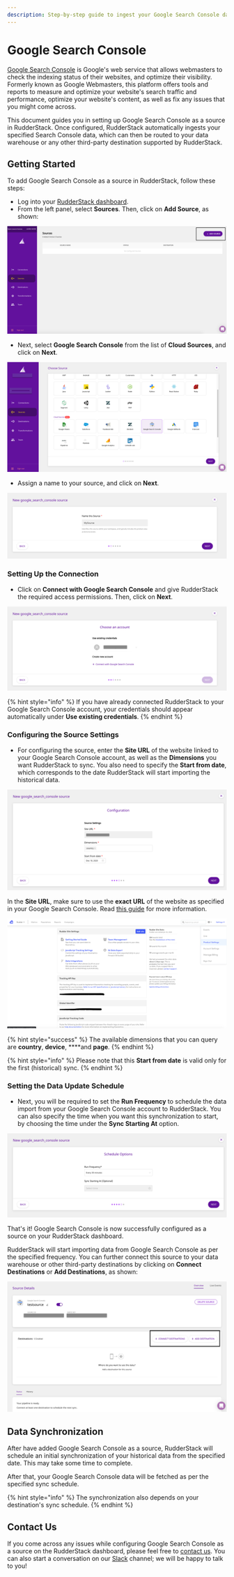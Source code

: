 ```yaml
---
description: Step-by-step guide to ingest your Google Search Console data into RudderStack.
---
```


# Google Search Console

[Google Search Console](https://search.google.com/search-console/about) is Google's web service that allows webmasters to check the indexing status of their websites, and optimize their visibility. Formerly known as Google Webmasters, this platform offers tools and reports to measure and optimize your website's search traffic and performance, optimize your website's content, as well as fix any issues that you might come across.

This document guides you in setting up Google Search Console as a source in RudderStack. Once configured, RudderStack automatically ingests your specified Search Console data, which can then be routed to your data warehouse or any other third-party destination supported by RudderStack.

## Getting Started

To add Google Search Console as a source in RudderStack, follow these steps:

* Log into your [RudderStack dashboard](https://app.rudderlabs.com/signup?type=freetrial).
* From the left panel, select **Sources**. Then, click on **Add Source**, as shown:

![](../.gitbook/assets/1%20%2810%29.png)

* Next, select **Google Search Console** from the list of **Cloud Sources**, and click on **Next**.

![](../.gitbook/assets/screen-shot-2020-12-18-at-10.43.57-am.png)

* Assign a name to your source, and click on **Next**.

![](../.gitbook/assets/screen-shot-2020-12-18-at-10.44.25-am.png)

### Setting Up the Connection

* Click on **Connect with Google Search Console** and give RudderStack the required access permissions. Then, click on **Next**.

![](../.gitbook/assets/screen-shot-2020-12-18-at-10.44.41-am.png)

{% hint style="info" %}
If you have already connected RudderStack to your Google Search Console account, your credentials should appear automatically under **Use existing credentials**.
{% endhint %}

### Configuring the Source Settings

* For configuring the source, enter the **Site URL** of the website linked to your Google Search Console account, as well as the **Dimensions** you want RudderStack to sync. You also need to specify the **Start from date**, which corresponds to the date RudderStack will start importing the historical data.

![](../.gitbook/assets/screen-shot-2020-12-18-at-10.59.43-am.png)

In the **Site URL**, make sure to use the **exact URL** of the website as specified in your Google Search Console. Read [this guide](https://support.google.com/webmasters/answer/34592?hl=en) for more information.

![](../.gitbook/assets/image%20%2813%29.png)

{% hint style="success" %}
The available dimensions that you can query are **country**, **device**, ****and **page**. 
{% endhint %}

{% hint style="info" %}
Please note that this **Start from date** is valid only for the first \(historical\) sync.
{% endhint %}

### Setting the Data Update Schedule

* Next, you will be required to set the **Run Frequency** to schedule the data import from your Google Search Console account to RudderStack. You can also specify the time when you want this synchronization to start, by choosing the time under the **Sync Starting At** option.

![](../.gitbook/assets/screen-shot-2020-12-18-at-11.00.31-am.png)

That's it! Google Search Console is now successfully configured as a source on your RudderStack dashboard. 

RudderStack will start importing data from Google Search Console as per the specified frequency. You can further connect this source to your data warehouse or other third-party destinations by clicking on **Connect Destinations** or **Add Destinations**, as shown:

![](../.gitbook/assets/screen-shot-2020-12-18-at-11.01.14-am%20%281%29.png)

## Data Synchronization

After have added Google Search Console as a source, RudderStack will schedule an initial synchronization of your historical data from the specified date. This may take some time to complete.

After that, your Google Search Console data will be fetched as per the specified sync schedule.

{% hint style="info" %}
The synchronization also depends on your destination's sync schedule.
{% endhint %}

## Contact Us

If you come across any issues while configuring Google Search Console as a source on the RudderStack dashboard, please feel free to [contact us](mailto:%20contact@rudderstack.com). You can also start a conversation on our [Slack](https://resources.rudderstack.com/join-rudderstack-slack) channel; we will be happy to talk to you!

